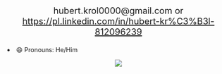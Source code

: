 <p align="center" style="font-size: 20px;>
Hi there👋, My name is Hubert
</p>
I am a person eager for continuous development who is looking for new experience in the field of IT. React/Python

- 🔭 I’m currently working on python data analysis scripts in my company
- 🌱 I’m currently learning Python/React
- 📫 How to reach me: hubert.krol0000@gmail.com or https://pl.linkedin.com/in/hubert-kr%C3%B3l-812096239
- 😄 Pronouns: He/Him
  
 <p align="center">
  <a href="https://skillicons.dev">
    <img src="https://skillicons.dev/icons?i=react,js,css,html,firebase,php,py,pytorch,tensorflow" />
  </a>
</p>
